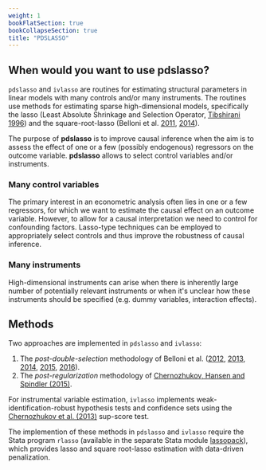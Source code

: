 ```yaml
---
weight: 1
bookFlatSection: true
bookCollapseSection: true
title: "PDSLASSO"
---
```


## When would you want to use **pdslasso**?

`pdslasso` and `ivlasso` are routines for estimating structural parameters in linear models with many controls 
and/or many instruments. The routines use methods for estimating sparse high-dimensional models, specifically the lasso 
(Least Absolute Shrinkage and Selection Operator, [Tibshirani 1996](https://doi.org/10.2307/2346178)) and the square-root-lasso 
(Belloni et al. [2011](https://doi.org/10.1214/14-AOS1204), [2014](https://doi.org/10.1093/restud/rdt044)). 

The purpose of **pdslasso** is to improve causal inference when the aim is to assess the effect of one or a few (possibly endogenous) regressors on the outcome variable. **pdslasso** allows to select control variables and/or instruments.
 
### Many control variables

The primary interest in an econometric analysis often lies in one or a few regressors, for which we want to estimate the causal effect on an outcome variable. However, to allow for a causal interpretation we need to control for confounding factors. Lasso-type techniques can be employed to appropriately select controls and thus improve the robustness of causal inference. 

### Many instruments

High-dimensional instruments can arise when there is inherently large number of potentially relevant instruments or when it's unclear how these instruments should be specified (e.g. dummy variables, interaction effects). 

## Methods

Two approaches are implemented in `pdslasso` and `ivlasso`:
1. The *post-double-selection* methodology of Belloni et al. ([2012](https://doi.org/10.3982/ECTA9626), [2013](http://arxiv.org/abs/1201.0220), [2014](http://arxiv.org/abs/1201.0220), [2015](http://www.aeaweb.org/articles.php?doi=10.1257/jep.28.2.29), [2016](https://doi.org/10.1080/07350015.2015.1102733)). 
2. The *post-regularization* methodology of [Chernozhukov, Hansen and Spindler (2015)](https://www.aeaweb.org/articles?id=10.1257/aer.p20151022). 

For instrumental variable estimation, `ivlasso` implements weak-identification-robust hypothesis tests and confidence sets
using the [Chernozhukov et al. (2013)](https://projecteuclid.org/euclid.aos/1387313390) sup-score test. 

The implemention of these methods in `pdslasso` and `ivlasso` require the Stata program `rlasso` (available in the
separate Stata module [lassopack](https://github.com/aahr1/lassopack)), which provides lasso and square root-lasso estimation with data-driven penalization.